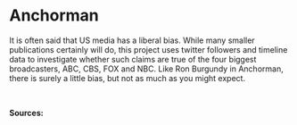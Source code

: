 # Anchorman

It is often said that US media has a liberal bias. While many smaller publications certainly will do, this project uses twitter followers and timeline data to investigate whether such claims are true of the four biggest broadcasters, ABC, CBS, FOX and NBC. Like Ron Burgundy in Anchorman, there is surely a little bias, but not as much as you might expect. 

<br/>

**Sources:**
